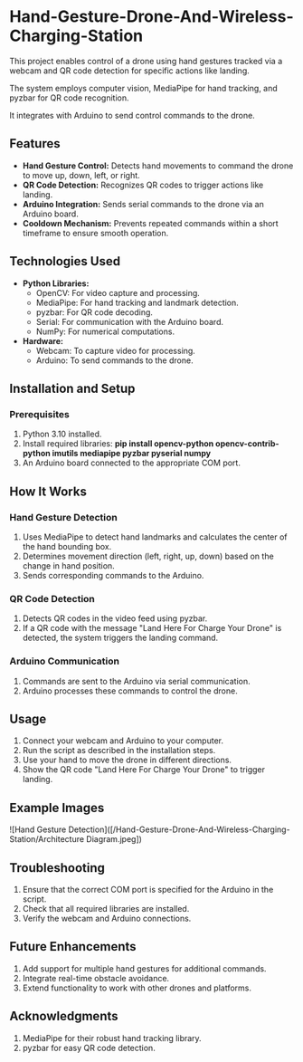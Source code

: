 # Hand-Gesture-Drone-And-Wireless-Charging-Station
This project enables control of a drone using hand gestures tracked via a webcam and QR code detection for specific actions like landing. 

The system employs computer vision, MediaPipe for hand tracking, and pyzbar for QR code recognition. 

It integrates with Arduino to send control commands to the drone.

## Features
- **Hand Gesture Control:** Detects hand movements to command the drone to move up, down, left, or right.
- **QR Code Detection:** Recognizes QR codes to trigger actions like landing.
- **Arduino Integration:** Sends serial commands to the drone via an Arduino board.
- **Cooldown Mechanism:** Prevents repeated commands within a short timeframe to ensure smooth operation.

## Technologies Used
- **Python Libraries:**
  - OpenCV: For video capture and processing.
  - MediaPipe: For hand tracking and landmark detection.
  - pyzbar: For QR code decoding.
  - Serial: For communication with the Arduino board.
  - NumPy: For numerical computations.
- **Hardware:**
  - Webcam: To capture video for processing.
  - Arduino: To send commands to the drone.

## Installation and Setup
### Prerequisites
1. Python 3.10 installed.
2. Install required libraries:
**pip install opencv-python opencv-contrib-python imutils mediapipe pyzbar pyserial numpy**
3. An Arduino board connected to the appropriate COM port.
## How It Works
### Hand Gesture Detection
1. Uses MediaPipe to detect hand landmarks and calculates the center of the hand bounding box.
2. Determines movement direction (left, right, up, down) based on the change in hand position.
3. Sends corresponding commands to the Arduino.

### QR Code Detection
1. Detects QR codes in the video feed using pyzbar.
2. If a QR code with the message "Land Here For Charge Your Drone" is detected, the system triggers the landing command.

### Arduino Communication
1. Commands are sent to the Arduino via serial communication.
2. Arduino processes these commands to control the drone.

## Usage
1. Connect your webcam and Arduino to your computer.
2. Run the script as described in the installation steps.
3. Use your hand to move the drone in different directions.
4. Show the QR code "Land Here For Charge Your Drone" to trigger landing.

## Example Images
![Hand Gesture Detection]([/Hand-Gesture-Drone-And-Wireless-Charging-Station/Architecture Diagram.jpeg])

## Troubleshooting
1. Ensure that the correct COM port is specified for the Arduino in the script.
2. Check that all required libraries are installed.
3. Verify the webcam and Arduino connections.

## Future Enhancements
1. Add support for multiple hand gestures for additional commands.
2. Integrate real-time obstacle avoidance.
3. Extend functionality to work with other drones and platforms.

## Acknowledgments
1. MediaPipe for their robust hand tracking library.
2. pyzbar for easy QR code detection.
